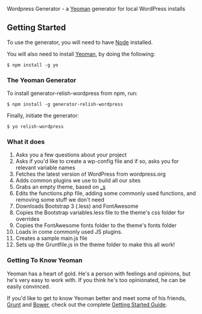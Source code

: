Wordpress Generator - a [Yeoman](http://yeoman.io) generator for local WordPress installs

## Getting Started

To use the generator, you will need to have [Node](http://nodejs.org/) installed.

You will also need to install [Yeoman](http://yeoman.io/), by doing the following:

```
$ npm install -g yo
```

### The Yeoman Generator

To install generator-relish-wordpress from npm, run:

```
$ npm install -g generator-relish-wordpress
```

Finally, initiate the generator:

```
$ yo relish-wordpress
```

### What it does

1. Asks you a few questions about your project
2. Asks if you'd like to create a wp-config file and if so, asks you for relevant variable names
3. Fetches the latest version of WordPress from wordpress.org
4. Adds common plugins we use to build all our sites
5. Grabs an empty theme, based on [_s](http://underscores.me/)
6. Edits the functions.php file, adding some commonly used functions, and removing some stuff we don't need
7. Downloads Bootstrap 3 (.less) and FontAwesome
8. Copies the Bootstrap variables.less file to the theme's css folder for overrides
9. Copies the FontAwesome fonts folder to the theme's fonts folder
10. Loads in come commonly used JS plugins.
11. Creates a sample main.js file
12. Sets up the Gruntfile.js in the theme folder to make this all work!


### Getting To Know Yeoman

Yeoman has a heart of gold. He's a person with feelings and opinions, but he's very easy to work with. If you think he's too opinionated, he can be easily convinced.

If you'd like to get to know Yeoman better and meet some of his friends, [Grunt](http://gruntjs.com) and [Bower](http://bower.io), check out the complete [Getting Started Guide](https://github.com/yeoman/yeoman/wiki/Getting-Started).
